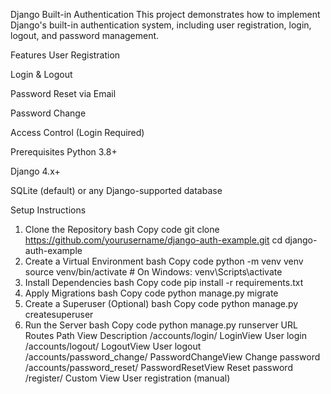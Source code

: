 Django Built-in Authentication
This project demonstrates how to implement Django's built-in authentication system, including user registration, login, logout, and password management.

Features
User Registration

Login & Logout

Password Reset via Email

Password Change

Access Control (Login Required)

Prerequisites
Python 3.8+

Django 4.x+

SQLite (default) or any Django-supported database

Setup Instructions
1. Clone the Repository
bash
Copy code
git clone https://github.com/yourusername/django-auth-example.git
cd django-auth-example
2. Create a Virtual Environment
bash
Copy code
python -m venv venv
source venv/bin/activate  # On Windows: venv\Scripts\activate
3. Install Dependencies
bash
Copy code
pip install -r requirements.txt
4. Apply Migrations
bash
Copy code
python manage.py migrate
5. Create a Superuser (Optional)
bash
Copy code
python manage.py createsuperuser
6. Run the Server
bash
Copy code
python manage.py runserver
URL Routes
Path	View	Description
/accounts/login/	LoginView	User login
/accounts/logout/	LogoutView	User logout
/accounts/password_change/	PasswordChangeView	Change password
/accounts/password_reset/	PasswordResetView	Reset password
/register/	Custom View	User registration (manual)
